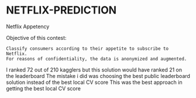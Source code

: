 # NETFLIX-PREDICTION
Netflix Appetency

Objective of this contest:

    Classify consumers according to their appetite to subscribe to Netflix.
    For reasons of confidentiality, the data is anonymized and augmented.
    
 I ranked 72 out of 210 kagglers but this solution would have ranked 21 on the leaderboard
 The mistake i did was choosing the best public leaderboard solution instead of the best local CV score
 This was the best approach in getting the best local CV score
